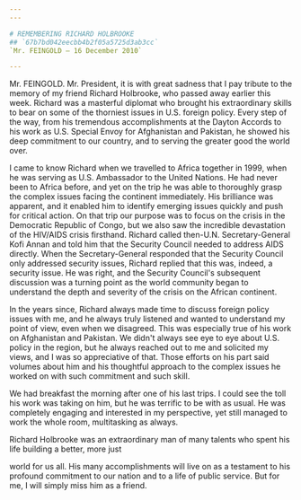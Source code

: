 ```yaml
---
---

# REMEMBERING RICHARD HOLBROOKE
## `67b7bd042eecbb4b2f05a5725d3ab3cc`
`Mr. FEINGOLD — 16 December 2010`

---
```



Mr. FEINGOLD. Mr. President, it is with great sadness that I pay 
tribute to the memory of my friend Richard Holbrooke, who passed away 
earlier this week. Richard was a masterful diplomat who brought his 
extraordinary skills to bear on some of the thorniest issues in U.S. 
foreign policy. Every step of the way, from his tremendous 
accomplishments at the Dayton Accords to his work as U.S. Special Envoy 
for Afghanistan and Pakistan, he showed his deep commitment to our 
country, and to serving the greater good the world over.

I came to know Richard when we travelled to Africa together in 1999, 
when he was serving as U.S. Ambassador to the United Nations. He had 
never been to Africa before, and yet on the trip he was able to 
thoroughly grasp the complex issues facing the continent immediately. 
His brilliance was apparent, and it enabled him to identify emerging 
issues quickly and push for critical action. On that trip our purpose 
was to focus on the crisis in the Democratic Republic of Congo, but we 
also saw the incredible devastation of the HIV/AIDS crisis firsthand. 
Richard called then-U.N. Secretary-General Kofi Annan and told him that 
the Security Council needed to address AIDS directly. When the 
Secretary-General responded that the Security Council only addressed 
security issues, Richard replied that this was, indeed, a security 
issue. He was right, and the Security Council's subsequent discussion 
was a turning point as the world community began to understand the 
depth and severity of the crisis on the African continent.

In the years since, Richard always made time to discuss foreign 
policy issues with me, and he always truly listened and wanted to 
understand my point of view, even when we disagreed. This was 
especially true of his work on Afghanistan and Pakistan. We didn't 
always see eye to eye about U.S. policy in the region, but he always 
reached out to me and solicited my views, and I was so appreciative of 
that. Those efforts on his part said volumes about him and his 
thoughtful approach to the complex issues he worked on with such 
commitment and such skill.

We had breakfast the morning after one of his last trips. I could see 
the toll his work was taking on him, but he was terrific to be with as 
usual. He was completely engaging and interested in my perspective, yet 
still managed to work the whole room, multitasking as always.

Richard Holbrooke was an extraordinary man of many talents who spent 
his life building a better, more just


world for us all. His many accomplishments will live on as a testament 
to his profound commitment to our nation and to a life of public 
service. But for me, I will simply miss him as a friend.
